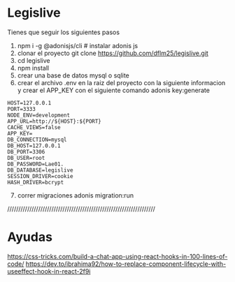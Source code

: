# Legislive

Tienes que seguir los siguientes pasos

1. npm i -g @adonisjs/cli # instalar adonis js
2. clonar el proyecto git clone https://github.com/dflm25/legislive.git
3. cd legislive
4. npm install
5. crear una base de datos mysql o sqlite
6. crear el archivo .env en la raiz del proyecto con la siguiente informacion y crear el APP_KEY con el siguiente comando adonis key:generate
```
HOST=127.0.0.1
PORT=3333
NODE_ENV=development
APP_URL=http://${HOST}:${PORT}
CACHE_VIEWS=false
APP_KEY=
DB_CONNECTION=mysql
DB_HOST=127.0.0.1
DB_PORT=3306
DB_USER=root
DB_PASSWORD=Lae01.
DB_DATABASE=legislive
SESSION_DRIVER=cookie
HASH_DRIVER=bcrypt
```

7. correr migraciones adonis migration:run


///////////////////////////////////////////////////////////////////

# Ayudas
https://css-tricks.com/build-a-chat-app-using-react-hooks-in-100-lines-of-code/
https://dev.to/ibrahima92/how-to-replace-component-lifecycle-with-useeffect-hook-in-react-2f9i
